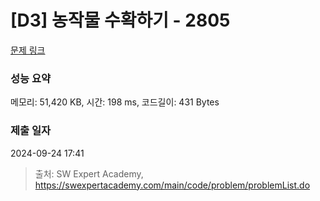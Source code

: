 # [D3] 농작물 수확하기 - 2805 

[문제 링크](https://swexpertacademy.com/main/code/problem/problemDetail.do?contestProbId=AV7GLXqKAWYDFAXB) 

### 성능 요약

메모리: 51,420 KB, 시간: 198 ms, 코드길이: 431 Bytes

### 제출 일자

2024-09-24 17:41



> 출처: SW Expert Academy, https://swexpertacademy.com/main/code/problem/problemList.do